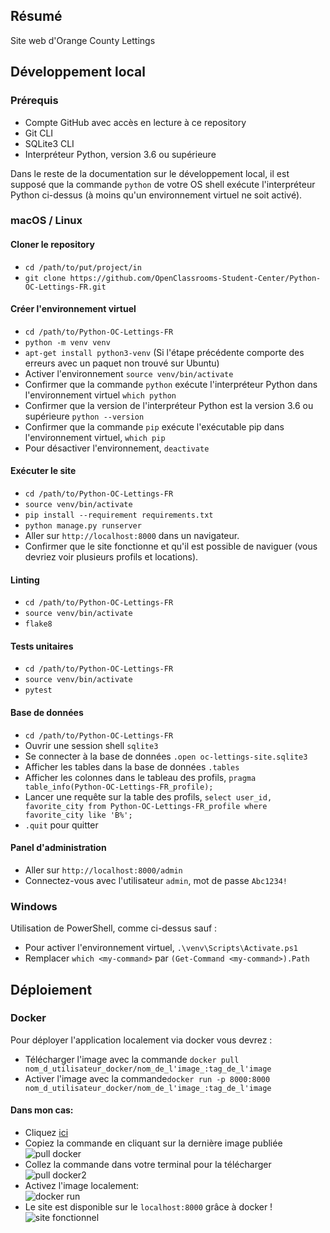 ## Résumé

Site web d'Orange County Lettings

## Développement local

### Prérequis

- Compte GitHub avec accès en lecture à ce repository
- Git CLI
- SQLite3 CLI
- Interpréteur Python, version 3.6 ou supérieure

Dans le reste de la documentation sur le développement local, il est supposé que la
commande `python` de votre OS shell exécute l'interpréteur Python ci-dessus (à moins qu'un
environnement virtuel ne soit activé).

### macOS / Linux

#### Cloner le repository

- `cd /path/to/put/project/in`
- `git clone https://github.com/OpenClassrooms-Student-Center/Python-OC-Lettings-FR.git`

#### Créer l'environnement virtuel

- `cd /path/to/Python-OC-Lettings-FR`
- `python -m venv venv`
- `apt-get install python3-venv` (Si l'étape précédente comporte des erreurs avec un paquet non
  trouvé sur Ubuntu)
- Activer l'environnement `source venv/bin/activate`
- Confirmer que la commande `python` exécute l'interpréteur Python dans l'environnement virtuel
  `which python`
- Confirmer que la version de l'interpréteur Python est la version 3.6 ou
  supérieure `python --version`
- Confirmer que la commande `pip` exécute l'exécutable pip dans l'environnement
  virtuel, `which pip`
- Pour désactiver l'environnement, `deactivate`

#### Exécuter le site

- `cd /path/to/Python-OC-Lettings-FR`
- `source venv/bin/activate`
- `pip install --requirement requirements.txt`
- `python manage.py runserver`
- Aller sur `http://localhost:8000` dans un navigateur.
- Confirmer que le site fonctionne et qu'il est possible de naviguer (vous devriez voir plusieurs
  profils et locations).

#### Linting

- `cd /path/to/Python-OC-Lettings-FR`
- `source venv/bin/activate`
- `flake8`

#### Tests unitaires

- `cd /path/to/Python-OC-Lettings-FR`
- `source venv/bin/activate`
- `pytest`

#### Base de données

- `cd /path/to/Python-OC-Lettings-FR`
- Ouvrir une session shell `sqlite3`
- Se connecter à la base de données `.open oc-lettings-site.sqlite3`
- Afficher les tables dans la base de données `.tables`
- Afficher les colonnes dans le tableau des
  profils, `pragma table_info(Python-OC-Lettings-FR_profile);`
- Lancer une requête sur la table des
  profils, `select user_id, favorite_city from Python-OC-Lettings-FR_profile where favorite_city like 'B%';`
- `.quit` pour quitter

#### Panel d'administration

- Aller sur `http://localhost:8000/admin`
- Connectez-vous avec l'utilisateur `admin`, mot de passe `Abc1234!`

### Windows

Utilisation de PowerShell, comme ci-dessus sauf :

- Pour activer l'environnement virtuel, `.\venv\Scripts\Activate.ps1`
- Remplacer `which <my-command>` par `(Get-Command <my-command>).Path`


## Déploiement
### Docker
Pour déployer l'application localement via docker vous devrez :
- Télécharger l'image avec la commande ```docker pull nom_d_utilisateur_docker/nom_de_l'image_:tag_de_l'image```
- Activer l'image avec la commande```docker run -p 8000:8000 nom_d_utilisateur_docker/nom_de_l'image_:tag_de_l'image```<br>

#### Dans mon cas:
- Cliquez [ici](https://hub.docker.com/r/adrean/oc-lettings-p13/tags)
- Copiez la commande en cliquant sur la dernière image publiée <br> ![pull docker](https://puu.sh/J05wo/cee4d2b053.png)
- Collez la commande dans votre terminal pour la télécharger <br> ![pull docker2](https://puu.sh/J05xa/0f56888513.png)
- Activez l'image localement: <br> ![docker run](https://puu.sh/J05yN/548fa56835.png) <br> 
- Le site est disponible sur le ```localhost:8000``` grâce à docker ! <br>
![site fonctionnel](https://puu.sh/J05zA/167109e4aa.png)<br>

